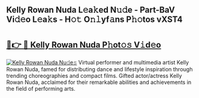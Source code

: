 ## Kelly Rowan Nuda L𝚎a𝚔ed N𝚞𝚍e - Part-BaV Vi𝚍𝚎o L𝚎a𝚔s - H𝚘𝚝 O𝚗𝚕yf𝚊ns P𝚑𝚘tos vXST4

# <h2><a href="http://kfb5623.oniu.top/?m=Kelly+Rowan+Nuda">🔗👉 🔴 Kelly Rowan Nuda P𝚑ot𝚘𝚜 V𝚒d𝚎o</a></h2>

[![Kelly Rowan Nuda Nu𝚍e𝚜](https://i.imgur.com/0qMVB7G.gif)](http://kfb5623.oniu.top/?m=Kelly+Rowan+Nuda)
Virtual performer and multimedia artist Kelly Rowan Nuda, famed for distributing dance and lifestyle inspiration through trending choreographies and compact films. Gifted actor/actress Kelly Rowan Nuda, acclaimed for their remarkable abilities and achievements in the field of performing arts.  
